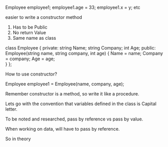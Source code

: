 Employee employee1;
employee1.age = 33;
employee1.x = y;
etc

easier to write a constructor method
1) Has to be Public
2) No return Value
3) Same name as class


class Employee
{
private:
  string Name;
  string Company;
  int Age;
public:
  Employee(string name, string company, int age)
  {
    Name = name;
    Company = company;
    Age = age;  
  }
};

How to use constructor?

Employee employee1 = Employee(name, company, age);


Remember constructor is a method, so write it like a procedure.

Lets go with the convention that variables defined in the class is Capital letter.

To be noted and researched, pass by reference vs pass by value.

When working on data, will have to pass by reference.

So in theory

